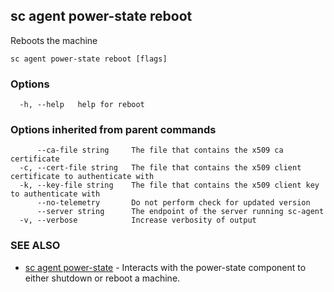 ## sc agent power-state reboot

Reboots the machine

```
sc agent power-state reboot [flags]
```

### Options

```
  -h, --help   help for reboot
```

### Options inherited from parent commands

```
      --ca-file string     The file that contains the x509 ca certificate
  -c, --cert-file string   The file that contains the x509 client certificate to authenticate with
  -k, --key-file string    The file that contains the x509 client key to authenticate with
      --no-telemetry       Do not perform check for updated version
      --server string      The endpoint of the server running sc-agent
  -v, --verbose            Increase verbosity of output
```

### SEE ALSO

* [sc agent power-state](sc_agent_power-state.md)	 - Interacts with the power-state component to either shutdown or reboot a machine.

